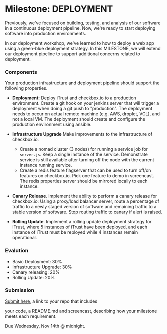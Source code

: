 # Milestone: DEPLOYMENT

Previously, we've focused on building, testing, and analysis of our software in a continuous deployment pipeline. Now, we're ready to start deploying software into production environments.

In our deployment workshop, we've learned to how to deploy a web app using a green-blue deployment strategy. In this MILESTONE, we will extend our deployment pipeline to support additional concerns related to deployment.

### Components

Your production infrastructure and deployment pipeline should support the following properties.

* **Deployment:** Deploy iTrust and checkbox.io to a production environment. Create a git hook on your jenkins server that will trigger a deployment when doing a git push to "production". The deployment needs to occur on actual remote machine (e.g. AWS, droplet, VCL), and not a local VM. The deployment should create and configure the production environment using ansible.

* **Infrastructure Upgrade** Make improvements to the infrastructure of checkbox.io.
  - Create a nomad cluster (3 nodes) for running a service job for `server.js`. Keep a single instance of the service. Demonstrate service is still available after turning off the node with the current instance running service.
  - Create a redis feature flagserver that can be used to turn off/on features on checkbox.io. Pick one feature to demo in screencast. The redis properties server should be mirrored locally to each instance.
 
* **Canary Release**. Implement the ability to perform a canary release for checkbox.io: Using a proxy/load balancer server, route a percentage of traffic to a newly staged version of software and remaining traffic to a stable version of software. Stop routing traffic to canary if alert is raised.

* **Rolling Update**. Implement a rolling update deployment strategy for iTrust, where 5 instances of iTrust have been deployed, and each instance of iTrust must be reployed while 4 instances remain operational.

### Evalution

* Basic Deployment: 30%
* Infrastructure Upgrade: 30%
* Canary releasing: 20%
* Rolling Update: 20%

### Submission

[Submit here](https://docs.google.com/forms/d/e/1FAIpQLSeiXey0ooawbWXIK_Z3uqh_9oBrFy__RrDcAI1fSdI3rog08w/viewform?usp=sf_link), a link to your repo that includes

your code, a README.md and screencast, describing how your milestone meets each requirement.

Due Wednesday, Nov 14th @ midnight.
